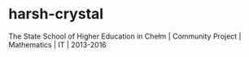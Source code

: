 # harsh-crystal
The State School of Higher Education in Chełm | Community Project | Mathematics | IT | 2013-2016
